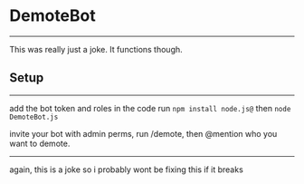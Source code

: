 # DemoteBot

---

This was really just a joke. It functions though.

## Setup

---
add the bot token and roles in the code
run `npm install node.js@` then `node DemoteBot.js`

invite your bot with admin perms, run /demote, then @mention who you want to demote.


---

again, this is a joke so i probably wont be fixing this if it breaks